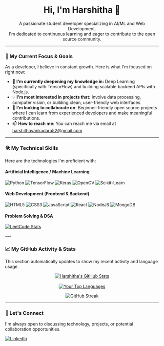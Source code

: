 <h1 align="center">Hi, I'm Harshitha 👋</h1>

<p align="center">
  A passionate student developer specializing in AI/ML and Web Development.
  <br>
  I'm dedicated to continuous learning and eager to contribute to the open source community.
</p>

---

### 🎯 My Current Focus & Goals

As a developer, I believe in constant growth. Here is what I'm focused on right now:

- 🌱 **I'm currently deepening my knowledge in:** Deep Learning (specifically with TensorFlow) and building scalable backend APIs with Node.js.
- 💡 **I'm most interested in projects that:** Involve data processing, computer vision, or building clean, user-friendly web interfaces.
- 👯 **I'm looking to collaborate on:** Beginner-friendly open source projects where I can learn from experienced developers and make meaningful contributions.
- 📫 **How to reach me:** You can reach me via email at [harshithavankadara52@gmail.com](mailto:harshithavankadara52@gmail.com)


---

### 🛠️ My Technical Skills

Here are the technologies I'm proficient with:

#### Artificial Intelligence / Machine Learning
![Python](https://img.shields.io/badge/python-3670A0?style=for-the-badge&logo=python&logoColor=ffdd54)
![TensorFlow](https://img.shields.io/badge/TensorFlow-%23FF6F00.svg?style=for-the-badge&logo=TensorFlow&logoColor=white)
![Keras](https://img.shields.io/badge/Keras-%23D00000.svg?style=for-the-badge&logo=Keras&logoColor=white)
![OpenCV](https://img.shields.io/badge/OpenCV-%235C3EE8.svg?style=for-the-badge&logo=OpenCV&logoColor=white)
![Scikit-Learn](https://img.shields.io/badge/scikit--learn-%23F7931E.svg?style=for-the-badge&logo=scikit-learn&logoColor=white)

#### Web Development (Frontend & Backend)
![HTML5](https://img.shields.io/badge/html5-%23E34F26.svg?style=for-the-badge&logo=html5&logoColor=white)
![CSS3](https://img.shields.io/badge/css3-%231572B6.svg?style=for-the-badge&logo=css3&logoColor=white)
![JavaScript](https://img.shields.io/badge/javascript-%23323330.svg?style=for-the-badge&logo=javascript&logoColor=%23F7DF1E)
![React](https://img.shields.io/badge/react-%2320232a.svg?style=for-the-badge&logo=react&logoColor=%2361DAFB)
![NodeJS](https://img.shields.io/badge/node.js-6DA55F?style=for-the-badge&logo=node.js&logoColor=white)
![MongoDB](https://img.shields.io/badge/MongoDB-%234ea94b.svg?style=for-the-badge&logo=mongodb&logoColor=white)

#### Problem Solving & DSA
<p align="left">
  <a href="https://leetcode.com/harshitha_5002/">
    <img src="https://leetcard.jacoblin.cool/harshitha_5002?theme=dark&font=Syne%20Mono" alt="LeetCode Stats" />
  </a>
</p>
---

### 📈 My GitHub Activity & Stats

This section automatically updates to show my recent activity and language usage.

<p align="center">
  <a href="https://github.com/harshitha-VGN">
    <img align="center" src="https://github-readme-stats.vercel.app/api?username=harshitha-VGN&show_icons=true&theme=tokyonight&include_all_commits=true&count_private=true" alt="Harshitha's GitHub Stats" />
    <br><br>
    <img align="center" src="https://github-readme-stats.vercel.app/api/top-langs/?username=harshitha-VGN&layout=compact&theme=tokyonight" alt="Your Top Languages"/>
  </a>
</p>
<p align="center">
  <img src="https://github-readme-streak-stats.herokuapp.com/?user=harshitha-VGN&theme=tokyonight" alt="GitHub Streak"/>
</p>



---

### 🤝 Let's Connect

I'm always open to discussing technology, projects, or potential collaboration opportunities.

<p align="left">
  <a href="https://linkedin.com/in/harshitha-vankadara" target="_blank">
    <img src="https://img.shields.io/badge/LinkedIn-0077B5?style=for-the-badge&logo=linkedin&logoColor=white" alt="LinkedIn">
  </a>
</p>
